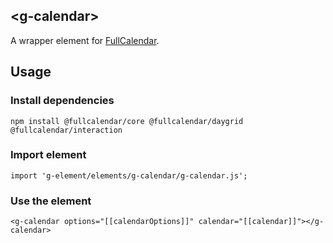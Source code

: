 ## \<g-calendar\>

A wrapper element for [FullCalendar](https://fullcalendar.io/).

## Usage

### Install dependencies
```
npm install @fullcalendar/core @fullcalendar/daygrid @fullcalendar/interaction
```

### Import element
```
import 'g-element/elements/g-calendar/g-calendar.js';
```

### Use the element
```
<g-calendar options="[[calendarOptions]]" calendar="[[calendar]]"></g-calendar>
```